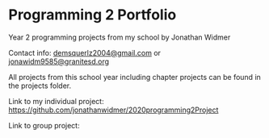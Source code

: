 # Programming 2 Portfolio
Year 2 programming projects from my school by Jonathan Widmer

Contact info: demsquerlz2004@gmail.com or jonawidm9585@granitesd.org

All projects from this school year including chapter projects can be found in the projects folder.

Link to my individual project: https://github.com/jonathanwidmer/2020programming2Project

Link  to group project: 
